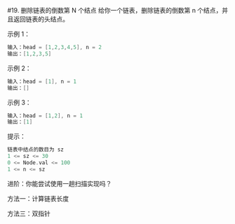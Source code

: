 #19. 删除链表的倒数第 N 个结点
给你一个链表，删除链表的倒数第 n 个结点，并且返回链表的头结点。


示例 1：

```go
输入：head = [1,2,3,4,5], n = 2
输出：[1,2,3,5]
```

示例 2：
```go
输入：head = [1], n = 1
输出：[]
```

示例 3：
```go
输入：head = [1,2], n = 1
输出：[1]
```



提示：
```go
链表中结点的数目为 sz
1 <= sz <= 30
0 <= Node.val <= 100
1 <= n <= sz
```



进阶：你能尝试使用一趟扫描实现吗？

方法一：计算链表长度

方法三：双指针